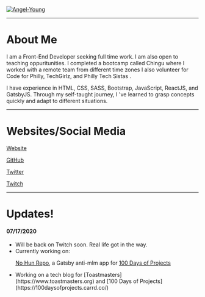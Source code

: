 
<a href="https://ibb.co/JKYTRF4"><img src="https://i.ibb.co/FKQ1bqM/Angel-Young.png" alt="Angel-Young"/></a>

<hr>

# About Me

I am a Front-End Developer seeking full time work. I am also open to teaching oppuritunities. I completed a bootcamp called Chingu where I worked with a remote team from different time zones I also volunteer for Code for Philly, TechGirlz, and Philly Tech Sistas .

I have experience in HTML, CSS, SASS, Bootstrap, JavaScript, ReactJS, and GatsbyJS. Through my self-taught journey, I 've learned to grasp concepts quickly and adapt to different situations.

<hr>
            
# Websites/Social Media

[Website](https://www.angelyoung.design)

[GitHub](https://www.github.com/angelyoung24)

[Twitter](https://www.twitter.com/tornadosong)

[Twitch](https://www.twitch.tv/angelyoung24) 

<hr>

# Updates!

#### 07/17/2020

<ul>
<li>Will be back on Twitch soon. Real life got in the way.</li>
<li>Currently working on: 

[No Hun Repo](https://www.github.com/angelyoung24/no-hun),  a Gatsby anti-mlm app for [100 Days of Projects](https://100daysofprojects.carrd.co/)</li>
<li>Working on a tech blog for [Toastmasters](https://www.toastmasters.org) and [100 Days of Projects](https://100daysofprojects.carrd.co/)</li>
</ul>





